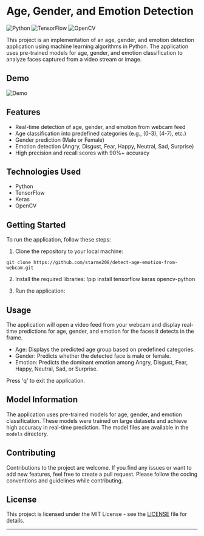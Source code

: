 # Age, Gender, and Emotion Detection

![Python](https://img.shields.io/badge/Python-3.7%2B-blue)
![TensorFlow](https://img.shields.io/badge/TensorFlow-2.0%2B-orange)
![OpenCV](https://img.shields.io/badge/OpenCV-4.0%2B-green)

This project is an implementation of an age, gender, and emotion detection application using machine learning algorithms in Python. The application uses pre-trained models for age, gender, and emotion classification to analyze faces captured from a video stream or image.

## Demo

![Demo](demo.gif)

## Features

- Real-time detection of age, gender, and emotion from webcam feed
- Age classification into predefined categories (e.g., (0-3), (4-7), etc.)
- Gender prediction (Male or Female)
- Emotion detection (Angry, Disgust, Fear, Happy, Neutral, Sad, Surprise)
- High precision and recall scores with 90%+ accuracy

## Technologies Used

- Python
- TensorFlow
- Keras
- OpenCV

## Getting Started

To run the application, follow these steps:

1. Clone the repository to your local machine:
```
git clone https://github.com/starme208/detect-age-emotion-from-webcam.git
```

2. Install the required libraries:
!pip install tensorflow keras opencv-python

3. Run the application:

## Usage

The application will open a video feed from your webcam and display real-time predictions for age, gender, and emotion for the faces it detects in the frame.

- Age: Displays the predicted age group based on predefined categories.
- Gender: Predicts whether the detected face is male or female.
- Emotion: Predicts the dominant emotion among Angry, Disgust, Fear, Happy, Neutral, Sad, or Surprise.

Press 'q' to exit the application.

## Model Information

The application uses pre-trained models for age, gender, and emotion classification. These models were trained on large datasets and achieve high accuracy in real-time prediction. The model files are available in the `models` directory.

## Contributing

Contributions to the project are welcome. If you find any issues or want to add new features, feel free to create a pull request. Please follow the coding conventions and guidelines while contributing.

## License
This project is licensed under the MIT License - see the [LICENSE](LICENSE) file for details.

-----------------------